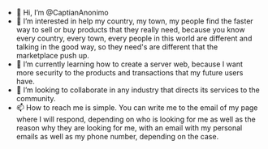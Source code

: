 - 👋 Hi, I’m @CaptianAnonimo
- 👀 I’m interested in help my country, my town, my people find the faster way to sell or buy products that they really need, because you know every country, every town, every people in this world are different and talking in the good way, so they need's are different that the marketplace push up.  
- 🌱 I’m currently learning how to create a server web, because I want more security to the products and transactions that my future users have.
- 💞️ I’m looking to collaborate in any industry that directs its services to the community.
- 📫 How to reach me is simple. You can write me to the email of my page where I will respond, depending on who is looking for me as well as the reason why they are looking for me, with an email with my personal emails as well as my phone number, depending on the case.

<!---
CaptianAnonimo/CaptianAnonimo is a ✨ special ✨ repository because its `README.md` (this file) appears on your GitHub profile.
You can click the Preview link to take a look at your changes.
--->
